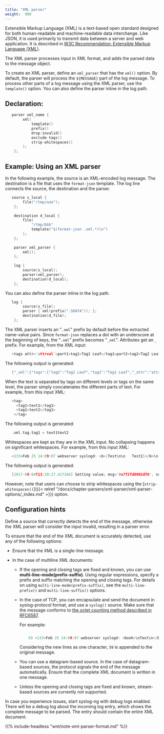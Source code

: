 ```yaml
---
title: "XML parser"
weight:  900
---
```

<!-- DISCLAIMER: This file is based on the syslog-ng Open Source Edition documentation https://github.com/balabit/syslog-ng-ose-guides/commit/2f4a52ee61d1ea9ad27cb4f3168b95408fddfdf2 and is used under the terms of The syslog-ng Open Source Edition Documentation License. The file has been modified by Axoflow. -->

Extensible Markup Language (XML) is a text-based open standard designed for both human-readable and machine-readable data interchange. Like JSON, it is used primarily to transmit data between a server and web application. It is described in [W3C Recommendation: Extensible Markup Language (XML)](https://www.w3.org/TR/REC-xml/).

The XML parser processes input in XML format, and adds the parsed data to the message object.

To create an XML parser, define an `xml_parser` that has the `xml()` option. By default, the parser will process the `${MESSAGE}` part of the log message. To process other parts of a log message using the XML parser, use the `template()` option. You can also define the parser inline in the log path.


## Declaration:

```c
   parser xml_name {
        xml(
            template()
            prefix()
            drop-invalid()
            exclude-tags()
            strip-whitespaces()
        );
    };

```



## Example: Using an XML parser

In the following example, the source is an XML-encoded log message. The destination is a file that uses the `format-json` template. The log line connects the source, the destination and the parser.

```c
   source s_local {
        file("/tmp/aaa");
    };
    
    destination d_local {
        file(
            "/tmp/bbb"
            template("$(format-json .xml.*)\n")
        );
    };
    
    parser xml_parser {
        xml();
    };
    
    log {
        source(s_local);
        parser(xml_parser);
        destination(d_local);
    };

```

You can also define the parser inline in the log path.

```c
   log {
        source(s_file);
        parser { xml(prefix(".SDATA")); };
        destination(d_file);
    };

```


The XML parser inserts an "`.xml`" prefix by default before the extracted name-value pairs. Since `format-json` replaces a dot with an underscore at the beginning of keys, the "`.xml`" prefix becomes "`_xml`". Attributes get an `_` prefix. For example, from the XML input:

```c
   <tags attr='attrval'>part1<tag1>Tag1 Leaf</tag1>part2<tag2>Tag2 Leaf</tag2>part3</tags>

```

The following output is generated:

```c
   {"_xml":{"tags":{"tag2":"Tag2 Leaf","tag1":"Tag1 Leaf","_attr":"attrval","tags":"part1part2part3"}}}

```

When the text is separated by tags on different levels or tags on the same level, the parser simply concatenates the different parts of text. For example, from this input XML:

```c
   <tag>
     <tag1>text1</tag1>
     <tag1>text2</tag1>
    </tag>

```

The following output is generated:

```c
   .xml.tag.tag1 = text1text2

```

Whitespaces are kept as they are in the XML input. No collapsing happens on significant whitespaces. For example, from this input XML:

```c
   <133>Feb 25 14:09:07 webserver syslogd: <b>|Test\n\n   Test2|</b>\n

```

The following output is generated:

```c
   [2017-09-04T13:20:27.417266] Setting value; msg='0x7f2fd8002df0', name='.xml.b', value='|Test\x0a\x0a   Test2|'

```

However, note that users can choose to strip whitespaces using the [`strip-whitespaces()`]({{< relref "/docs/chapter-parsers/xml-parser/xml-parser-options/_index.md" >}}) option.


## Configuration hints

Define a source that correctly detects the end of the message, otherwise the XML parser will consider the input invalid, resulting in a parser error.

To ensure that the end of the XML document is accurately detected, use any of the following options:

  - Ensure that the XML is a single-line message.

  - In the case of multiline XML documents:
    
      - If the opening and closing tags are fixed and known, you can use **multi-line-mode(prefix-suffix)**. Using regular expressions, specify a prefix and suffix matching the opening and closing tags. For details on using `multi-line-mode(prefix-suffix)`, see the `multi-line-prefix()` and `multi-line-suffix()` options.
    
      - In the case of TCP, you can encapsulate and send the document in syslog-protocol format, and use a `syslog()` source. Make sure that the message conforms to [the octet counting method described in RFC6587](https://tools.ietf.org/html/rfc6587#section-3.4.1).
        
        For example:
        
        ```c
        
            59 <133>Feb 25 14:09:07 webserver syslogd: <book>\nText\n</book>
        
        ```
        
        Considering the new lines as one character, `59` is appended to the original message.
    
      - You can use a datagram-based source. In the case of datagram-based sources, the protocol signals the end of the message automatically. Ensure that the complete XML document is written in one message.
    
      - Unless the opening and closing tags are fixed and known, stream-based sources are currently not supported.

In case you experience issues, start syslog-ng with debug logs enabled. There will be a debug log about the incoming log entry, which shows the complete message to be parsed. The entry should contain the entire XML document.

{{% include-headless "wnt/note-xml-parser-format.md" %}}

